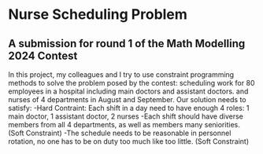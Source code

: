 # Nurse Scheduling Problem
## A submission for round 1 of the Math Modelling 2024 Contest
In this project, my colleagues and I try to use constraint programming methods to solve the problem posed by the contest: scheduling work for 80 employees in a hospital including main doctors and assistant doctors. and nurses of 4 departments in August and September.
Our solution needs to satisfy: 
 -Hard Contraint: Each shift in a day need to have enough 4 roles: 1 main doctor, 1 assistant doctor, 2 nurses
 -Each shift should have diverse members from all 4 departments, as well as members
many seniorities. (Soft Constraint)
 -The schedule needs to be reasonable in personnel rotation, no one has to be on duty too much
like too little. (Soft Constraint)
